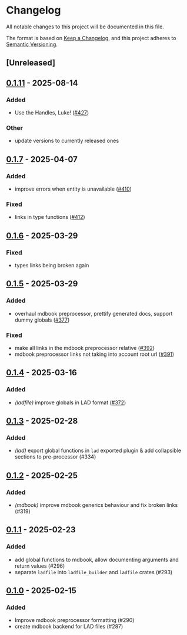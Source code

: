 # Changelog

All notable changes to this project will be documented in this file.

The format is based on [Keep a Changelog](https://keepachangelog.com/en/1.0.0/),
and this project adheres to [Semantic Versioning](https://semver.org/spec/v2.0.0.html).

## [Unreleased]

## [0.1.11](https://github.com/makspll/bevy_mod_scripting/compare/v0.1.10-mdbook_lad_preprocessor...v0.1.11-mdbook_lad_preprocessor) - 2025-08-14

### Added

- Use the Handles, Luke! ([#427](https://github.com/makspll/bevy_mod_scripting/pull/427))

### Other

- update versions to currently released ones

## [0.1.7](https://github.com/makspll/bevy_mod_scripting/compare/v0.1.6-mdbook_lad_preprocessor...v0.1.7-mdbook_lad_preprocessor) - 2025-04-07

### Added

- improve errors when entity is unavailable ([#410](https://github.com/makspll/bevy_mod_scripting/pull/410))

### Fixed

- links in type functions ([#412](https://github.com/makspll/bevy_mod_scripting/pull/412))

## [0.1.6](https://github.com/makspll/bevy_mod_scripting/compare/v0.1.5-mdbook_lad_preprocessor...v0.1.6-mdbook_lad_preprocessor) - 2025-03-29

### Fixed

- types links being broken again

## [0.1.5](https://github.com/makspll/bevy_mod_scripting/compare/v0.1.4-mdbook_lad_preprocessor...v0.1.5-mdbook_lad_preprocessor) - 2025-03-29

### Added

- overhaul mdbook preprocessor, prettify generated docs, support dummy globals ([#377](https://github.com/makspll/bevy_mod_scripting/pull/377))

### Fixed

- make all links in the mdbook preprocessor relative ([#392](https://github.com/makspll/bevy_mod_scripting/pull/392))
- mdbook preprocessor links not taking into account root url ([#391](https://github.com/makspll/bevy_mod_scripting/pull/391))

## [0.1.4](https://github.com/makspll/bevy_mod_scripting/compare/v0.1.3-mdbook_lad_preprocessor...v0.1.4-mdbook_lad_preprocessor) - 2025-03-16

### Added

- *(ladfile)* improve globals in LAD format ([#372](https://github.com/makspll/bevy_mod_scripting/pull/372))

## [0.1.3](https://github.com/makspll/bevy_mod_scripting/compare/mdbook_lad_preprocessor-v0.1.2...mdbook_lad_preprocessor-v0.1.3) - 2025-02-28

### Added

- *(lad)* export global functions in `lad` exported plugin & add collapsible sections to pre-processor (#334)

## [0.1.2](https://github.com/makspll/bevy_mod_scripting/compare/mdbook_lad_preprocessor-v0.1.1...mdbook_lad_preprocessor-v0.1.2) - 2025-02-25

### Added

- *(mdbook)* improve mdbook generics behaviour and fix broken links (#319)

## [0.1.1](https://github.com/makspll/bevy_mod_scripting/compare/mdbook_lad_preprocessor-v0.1.0...mdbook_lad_preprocessor-v0.1.1) - 2025-02-23

### Added

- add global functions to mdbook, allow documenting arguments and return values (#296)
- separate `ladfile` into `ladfile_builder` and `ladfile` crates (#293)

## [0.1.0](https://github.com/makspll/bevy_mod_scripting/releases/tag/mdbook_lad_preprocessor-v0.1.0) - 2025-02-15

### Added

- Improve mdbook preprocessor formatting (#290)
- create mdbook backend for LAD files (#287)
